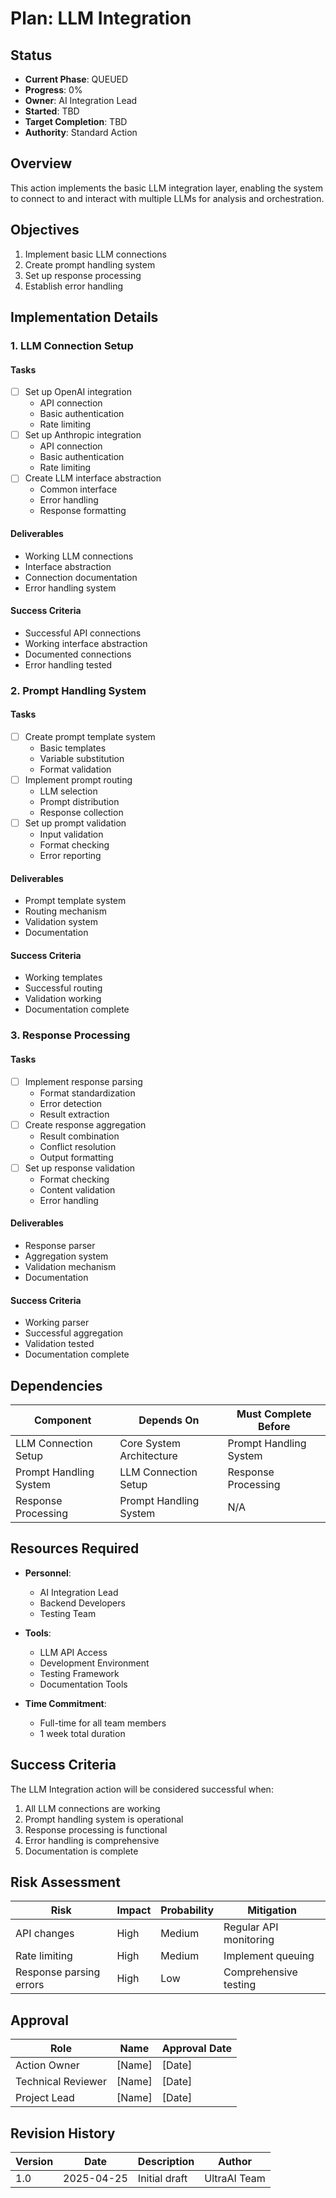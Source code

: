 # Plan: LLM Integration

## Status

- **Current Phase**: QUEUED
- **Progress**: 0%
- **Owner**: AI Integration Lead
- **Started**: TBD
- **Target Completion**: TBD
- **Authority**: Standard Action

## Overview

This action implements the basic LLM integration layer, enabling the system to connect to and interact with multiple LLMs for analysis and orchestration.

## Objectives

1. Implement basic LLM connections
2. Create prompt handling system
3. Set up response processing
4. Establish error handling

## Implementation Details

### 1. LLM Connection Setup

#### Tasks

- [ ] Set up OpenAI integration
  - API connection
  - Basic authentication
  - Rate limiting
- [ ] Set up Anthropic integration
  - API connection
  - Basic authentication
  - Rate limiting
- [ ] Create LLM interface abstraction
  - Common interface
  - Error handling
  - Response formatting

#### Deliverables

- Working LLM connections
- Interface abstraction
- Connection documentation
- Error handling system

#### Success Criteria

- Successful API connections
- Working interface abstraction
- Documented connections
- Error handling tested

### 2. Prompt Handling System

#### Tasks

- [ ] Create prompt template system
  - Basic templates
  - Variable substitution
  - Format validation
- [ ] Implement prompt routing
  - LLM selection
  - Prompt distribution
  - Response collection
- [ ] Set up prompt validation
  - Input validation
  - Format checking
  - Error reporting

#### Deliverables

- Prompt template system
- Routing mechanism
- Validation system
- Documentation

#### Success Criteria

- Working templates
- Successful routing
- Validation working
- Documentation complete

### 3. Response Processing

#### Tasks

- [ ] Implement response parsing
  - Format standardization
  - Error detection
  - Result extraction
- [ ] Create response aggregation
  - Result combination
  - Conflict resolution
  - Output formatting
- [ ] Set up response validation
  - Format checking
  - Content validation
  - Error handling

#### Deliverables

- Response parser
- Aggregation system
- Validation mechanism
- Documentation

#### Success Criteria

- Working parser
- Successful aggregation
- Validation tested
- Documentation complete

## Dependencies

| Component | Depends On | Must Complete Before |
|-----------|------------|----------------------|
| LLM Connection Setup | Core System Architecture | Prompt Handling System |
| Prompt Handling System | LLM Connection Setup | Response Processing |
| Response Processing | Prompt Handling System | N/A |

## Resources Required

- **Personnel**:
  - AI Integration Lead
  - Backend Developers
  - Testing Team

- **Tools**:
  - LLM API Access
  - Development Environment
  - Testing Framework
  - Documentation Tools

- **Time Commitment**:
  - Full-time for all team members
  - 1 week total duration

## Success Criteria

The LLM Integration action will be considered successful when:

1. All LLM connections are working
2. Prompt handling system is operational
3. Response processing is functional
4. Error handling is comprehensive
5. Documentation is complete

## Risk Assessment

| Risk | Impact | Probability | Mitigation |
|------|--------|-------------|------------|
| API changes | High | Medium | Regular API monitoring |
| Rate limiting | High | Medium | Implement queuing |
| Response parsing errors | High | Low | Comprehensive testing |

## Approval

| Role | Name | Approval Date |
|------|------|---------------|
| Action Owner | [Name] | [Date] |
| Technical Reviewer | [Name] | [Date] |
| Project Lead | [Name] | [Date] |

## Revision History

| Version | Date | Description | Author |
|---------|------|-------------|--------|
| 1.0 | 2025-04-25 | Initial draft | UltraAI Team |

